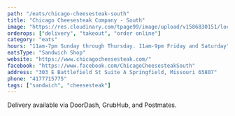 ```yaml
---
path: "/eats/chicago-cheesesteak-south"
title: "Chicago Cheesesteak Company - South"
image: "https://res.cloudinary.com/tpage99/image/upload/v1586830151/local417eats/local417eatslogo.png"
orderops: ["delivery", "takeout", "order online"]
category: "eats"
hours: "11am-7pm Sunday through Thursday. 11am-9pm Friday and Saturday"
eatsType: "Sandwich Shop"
website: "https://www.chicagocheesesteak.com/"
facebook: "https://www.facebook.com/ChicagoCheesesteakSouth"
address: "303 E Battlefield St Suite A Springfield, Missouri 65807"
phone: "4177715775"
tags: ["sandwich", "cheesesteak"]
---
```


Delivery available via DoorDash, GrubHub, and Postmates.
